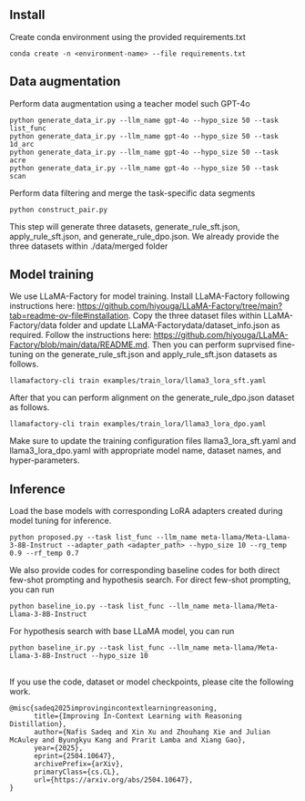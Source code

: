 ## Install

Create conda environment using the provided requirements.txt

```
conda create -n <environment-name> --file requirements.txt
```


## Data augmentation

Perform data augmentation using a teacher model such GPT-4o

```
python generate_data_ir.py --llm_name gpt-4o --hypo_size 50 --task list_func
python generate_data_ir.py --llm_name gpt-4o --hypo_size 50 --task 1d_arc
python generate_data_ir.py --llm_name gpt-4o --hypo_size 50 --task acre
python generate_data_ir.py --llm_name gpt-4o --hypo_size 50 --task scan
```

Perform data filtering and merge the task-specific data segments

```
python construct_pair.py
```

This step will generate three datasets, generate_rule_sft.json, apply_rule_sft.json, and generate_rule_dpo.json. We already provide the three datasets within ./data/merged folder

## Model training

We use LLaMA-Factory for model training. Install LLaMA-Factory following instructions here: https://github.com/hiyouga/LLaMA-Factory/tree/main?tab=readme-ov-file#installation. Copy the three dataset files within LLaMA-Factory/data folder and update LLaMA-Factorydata/dataset_info.json as required. Follow the instructions here: https://github.com/hiyouga/LLaMA-Factory/blob/main/data/README.md. Then you can perform suprvised fine-tuning on the generate_rule_sft.json and apply_rule_sft.json datasets as follows. 

```  
llamafactory-cli train examples/train_lora/llama3_lora_sft.yaml
```

After that you can perform alignment on the generate_rule_dpo.json dataset as follows.

```
llamafactory-cli train examples/train_lora/llama3_lora_dpo.yaml
```

Make sure to update the training configuration files llama3_lora_sft.yaml and llama3_lora_dpo.yaml with appropriate model name, dataset names, and hyper-parameters.

## Inference

Load the base models with corresponding LoRA adapters created during model tuning for inference.

```
python proposed.py --task list_func --llm_name meta-llama/Meta-Llama-3-8B-Instruct --adapter_path <adapter_path> --hypo_size 10 --rg_temp 0.9 --rf_temp 0.7
```

We also provide codes for corresponding baseline codes for both direct few-shot prompting and hypothesis search. For direct few-shot prompting, you can run

```
python baseline_io.py --task list_func --llm_name meta-llama/Meta-Llama-3-8B-Instruct
```

For hypothesis search with base LLaMA model, you can run

```
python baseline_ir.py --task list_func --llm_name meta-llama/Meta-Llama-3-8B-Instruct --hypo_size 10
```

## 

If you use the code, dataset or model checkpoints, please cite the following work.

```
@misc{sadeq2025improvingincontextlearningreasoning,
      title={Improving In-Context Learning with Reasoning Distillation}, 
      author={Nafis Sadeq and Xin Xu and Zhouhang Xie and Julian McAuley and Byungkyu Kang and Prarit Lamba and Xiang Gao},
      year={2025},
      eprint={2504.10647},
      archivePrefix={arXiv},
      primaryClass={cs.CL},
      url={https://arxiv.org/abs/2504.10647}, 
}
```

